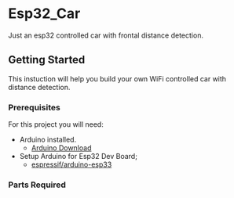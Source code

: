 # Esp32_Car
Just an esp32 controlled car with frontal distance detection. 

## Getting Started
This instuction will help you build your own WiFi controlled car with distance detection.

### Prerequisites
For this project you will need:

- Arduino installed. 
    + [Arduino Download](https://www.arduino.cc/en/Main/Software)
- Setup Arduino for Esp32 Dev Board;
    + [espressif/arduino-esp33](https://github.com/espressif/arduino-esp32)

### Parts Required
